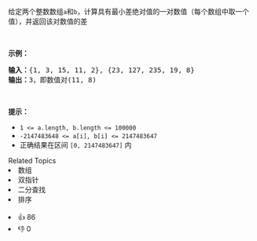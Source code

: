 <p>给定两个整数数组<code>a</code>和<code>b</code>，计算具有最小差绝对值的一对数值（每个数组中取一个值），并返回该对数值的差</p>

<p>&nbsp;</p>

<p><strong>示例：</strong></p>

<pre>
<strong>输入：</strong>{1, 3, 15, 11, 2}, {23, 127, 235, 19, 8}
<strong>输出：</strong>3，即数值对(11, 8)
</pre>

<p>&nbsp;</p>

<p><strong>提示：</strong></p>

<ul> 
 <li><code>1 &lt;= a.length, b.length &lt;= 100000</code></li> 
 <li><code>-2147483648 &lt;= a[i], b[i] &lt;= 2147483647</code></li> 
 <li>正确结果在区间 <code>[0, 2147483647]</code> 内</li> 
</ul>

<div><div>Related Topics</div><div><li>数组</li><li>双指针</li><li>二分查找</li><li>排序</li></div></div><br><div><li>👍 86</li><li>👎 0</li></div>
